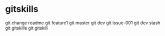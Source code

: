 # gitskills
git change readme
git feature1
git master
git dev
git issue-001
git dev stash
git gitskills
git gitskill
